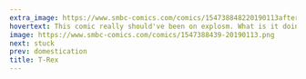```yaml
---
extra_image: https://www.smbc-comics.com/comics/154738848220190113after.png
hovertext: This comic really should've been on explosm. What is it doing here?
image: https://www.smbc-comics.com/comics/1547388439-20190113.png
next: stuck
prev: domestication
title: T-Rex
---
```

